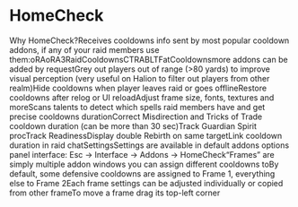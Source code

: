 # HomeCheck

Why HomeCheck?Receives cooldowns info sent by most popular cooldown addons, if any of your raid members use them:oRAoRA3RaidCooldownsCTRABLTFatCooldownsmore addons can be added by requestGrey out players out of range (>80 yards) to improve visual perception (very useful on Halion to filter out players from other realm)Hide cooldowns when player leaves raid or goes offlineRestore cooldowns after relog or UI reloadAdjust frame size, fonts, textures and moreScans talents to detect which spells raid members have and get precise cooldowns durationCorrect Misdirection and Tricks of Trade cooldown duration (can be more than 30 sec)Track Guardian Spirit procTrack ReadinessDisplay double Rebirth on same targetLink cooldown duration in raid chatSettingsSettings are available in default addons options panel interface: Esc → Interface → Addons → HomeCheck“Frames” are simply multiple addon windows you can assign different cooldowns toBy default, some defensive cooldowns are assigned to Frame 1, everything else to Frame 2Each frame settings can be adjusted individually or copied from other frameTo move a frame drag its top-left corner
